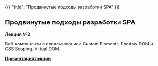 {{{
	"title": "Продвинутые подходы разработки SPA"
}}}

## Продвинутые подходы разработки SPA
__Лекция №2__

Веб-компоненты с использованием Custom Elements, Shadow DOM и CSS Scoping. Virtual DOM.

__[Презентация лекции](/slides/s10)__
